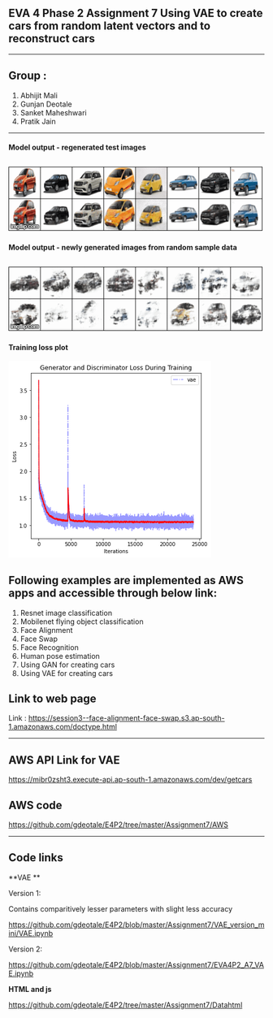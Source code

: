 
## EVA 4 Phase 2 Assignment 7 Using VAE to create cars from random latent vectors and to reconstruct cars
------------------------------------------------------------------------------------------------------------

## Group : 
1. Abhijit Mali
2. Gunjan Deotale
3. Sanket Maheshwari
4. Pratik Jain

------------------------------------------------------------------------------------------------------------

#### Model output - regenerated test images

![](https://github.com/gdeotale/E4P2/blob/master/Assignment7/ReadmeImages/reconstruction.gif)
------------------------------------------------------------------------------------------------------------

#### Model output - newly generated images from random sample data

![](https://github.com/gdeotale/E4P2/blob/master/Assignment7/ReadmeImages/new_generation.gif)
------------------------------------------------------------------------------------------------------------

#### Training loss plot

![](https://github.com/gdeotale/E4P2/blob/master/Assignment7/ReadmeImages/download.png)

## Following examples are implemented as AWS apps and accessible through below link:
1. Resnet image classification
2. Mobilenet flying object classification
3. Face Alignment
4. Face Swap
5. Face Recognition
6. Human pose estimation
7. Using GAN for creating cars
8. Using VAE for creating cars

## Link to web page

Link : https://session3--face-alignment-face-swap.s3.ap-south-1.amazonaws.com/doctype.html

------------------------------------------------------------------------------------------------------------

## AWS API Link for VAE

https://mibr0zsht3.execute-api.ap-south-1.amazonaws.com/dev/getcars

## AWS code

https://github.com/gdeotale/E4P2/tree/master/Assignment7/AWS

-----------------------------------------------------------------------------------------------------------------------------
## Code links
**VAE **

Version 1:

Contains comparitively lesser parameters with slight less accuracy

https://github.com/gdeotale/E4P2/blob/master/Assignment7/VAE_version_mini/VAE.ipynb

Version 2:

https://github.com/gdeotale/E4P2/blob/master/Assignment7/EVA4P2_A7_VAE.ipynb

**HTML and js**

https://github.com/gdeotale/E4P2/tree/master/Assignment7/Datahtml
